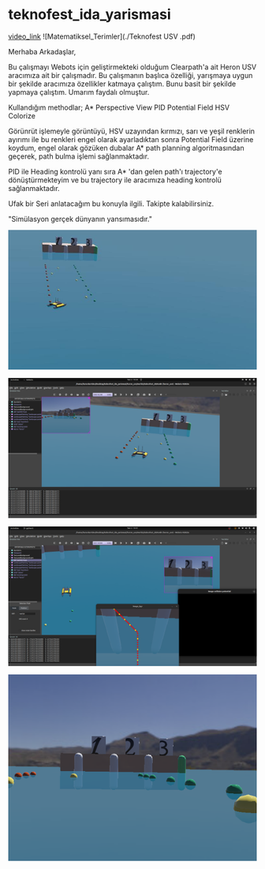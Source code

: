 # teknofest_ida_yarismasi

[video_link](https://youtu.be/VB5z4U7GiJE)
![Matematiksel_Terimler](./Teknofest USV .pdf)

Merhaba Arkadaşlar,

Bu çalışmayı Webots için geliştirmekteki olduğum Clearpath'a ait Heron USV aracımıza ait bir çalışmadır.
Bu çalışmanın başlıca özelliği, yarışmaya uygun bir şekilde aracımıza özellikler katmaya çalıştım.
Bunu basit bir şekilde yapmaya çalıştım.
Umarım faydalı olmuştur.


Kullandığım methodlar;
A* 
Perspective View
PID
Potential Field
HSV Colorize

Görünrüt işlemeyle görüntüyü, HSV uzayından kırmızı, sarı ve yeşil renklerin ayırımı ile bu renkleri engel olarak ayarladıktan sonra  Potential Field üzerine koydum, engel olarak gözüken dubalar A* path planning algoritmasından geçerek, path bulma işlemi sağlanmaktadır.

PID ile Heading kontrolü yanı sıra A* 'dan gelen path'ı trajectory'e dönüştürmekteyim ve bu trajectory ile aracımıza heading kontrolü sağlanmaktadır.

Ufak bir Seri anlatacağım bu konuyla ilgili. Takipte kalabilirsiniz.

"Simülasyon gerçek dünyanın yansımasıdır."

![teknofest_2024](./assets/teknofest_2024_1.jpg)

![ss1](./assets/screenshot1.png)


![ss2](./assets/screenshot2.png)

![perspective](./assets/perpective.png)
